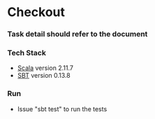 # Checkout

### Task detail should refer to the document

### Tech Stack
-  [Scala](http://www.scala-lang.org/) version 2.11.7
-  [SBT](http://www.scala-sbt.org/) version 0.13.8

### Run
- Issue "sbt test" to run the tests

